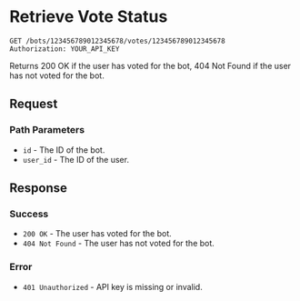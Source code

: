 # Retrieve Vote Status

```http
GET /bots/123456789012345678/votes/123456789012345678
Authorization: YOUR_API_KEY
```

Returns 200 OK if the user has voted for the bot, 404 Not Found if the user has not voted for the bot.

## Request
### Path Parameters
- `id` - The ID of the bot.
- `user_id` - The ID of the user.

## Response
### Success
- `200 OK` - The user has voted for the bot.
- `404 Not Found` - The user has not voted for the bot.

### Error
- `401 Unauthorized` - API key is missing or invalid.